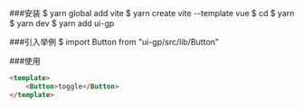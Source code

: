 ###安装
$ yarn global add vite 
$ yarn create vite <project-name> --template vue
$ cd <project-name>
$ yarn
$ yarn dev
$ yarn add ui-gp 

###引入举例
$ import Button from "ui-gp/src/lib/Button"

###使用
```html
<template>
    <Button>toggle</Button>
</template>
```